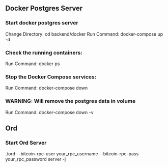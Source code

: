 
## Docker Postgres Server
### Start docker postgres server
Change Directory: cd backend/docker 
Run Command: docker-compose up -d

### Check the running containers:
Run Command: docker ps

### Stop the Docker Compose services:
Run Command: docker-compose down

### WARNING: Will remove the postgres data in volume
Run Command: docker-compose down -v


## Ord
### Start Ord Server
./ord --bitcoin-rpc-user your_rpc_username --bitcoin-rpc-pass your_rpc_password server -j

